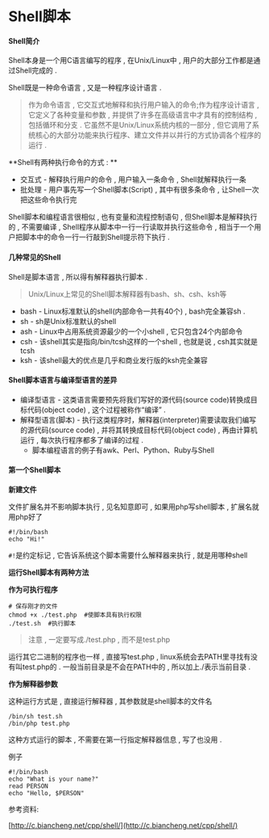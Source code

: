 # Shell脚本

#### Shell简介

Shell本身是一个用C语言编写的程序 , 在Unix/Linux中 , 用户的大部分工作都是通过Shell完成的 .

Shell既是一种命令语言 , 又是一种程序设计语言 .

> 作为命令语言 , 它交互式地解释和执行用户输入的命令;作为程序设计语言 , 它定义了各种变量和参数 , 并提供了许多在高级语言中才具有的控制结构 , 包括循环和分支 . 它虽然不是Unix/Linux系统内核的一部分 , 但它调用了系统核心的大部分功能来执行程序、建立文件并以并行的方式协调各个程序的运行 .

**Shell有两种执行命令的方式 : **

* 交互式 - 解释执行用户的命令 , 用户输入一条命令 , Shell就解释执行一条
* 批处理 - 用户事先写一个Shell脚本\(Script\) , 其中有很多条命令 , 让Shell一次把这些命令执行完

Shell脚本和编程语言很相似 , 也有变量和流程控制语句 , 但Shell脚本是解释执行的 , 不需要编译 , Shell程序从脚本中一行一行读取并执行这些命令 , 相当于一个用户把脚本中的命令一行一行敲到Shell提示符下执行 .

#### 几种常见的Shell

Shell是脚本语言 , 所以得有解释器执行脚本 .

> Unix/Linux上常见的Shell脚本解释器有bash、sh、csh、ksh等

* bash - Linux标准默认的shell\(内部命令一共有40个\) , bash完全兼容sh . 
* sh - sh是Unix标准默认的shell
* ash - Linux中占用系统资源最少的一个小shell , 它只包含24个内部命令
* csh - 该shell其实是指向/bin/tcsh这样的一个shell , 也就是说 , csh其实就是tcsh
* ksh - 该shell最大的优点是几乎和商业发行版的ksh完全兼容

#### Shell脚本语言与编译型语言的差异

* 编译型语言 - 这类语言需要预先将我们写好的源代码\(source code\)转换成目标代码\(object code\) , 这个过程被称作“编译” .
* 解释型语言\(脚本\) - 执行这类程序时，解释器\(interpreter\)需要读取我们编写的源代码\(source code\) , 并将其转换成目标代码\(object code\) , 再由计算机运行 , 每次执行程序都多了编译的过程 . 
  * 脚本编程语言的例子有awk、Perl、Python、Ruby与Shell

#### 第一个Shell脚本

**新建文件**

文件扩展名并不影响脚本执行 , 见名知意即可 , 如果用php写shell脚本 , 扩展名就用php好了

```
#!/bin/bash
echo "Hi!"
```

`#!`是约定标记 , 它告诉系统这个脚本需要什么解释器来执行 , 就是用哪种shell

**运行Shell脚本有两种方法**

**作为可执行程序**

```
# 保存刚才的文件
chmod +x ./test.php  #使脚本具有执行权限
./test.sh  #执行脚本
```

> 注意 , 一定要写成./test.php , 而不是test.php

运行其它二进制的程序也一样 , 直接写test.php , linux系统会去PATH里寻找有没有叫test.php的 . 一般当前目录是不会在PATH中的 , 所以加上./表示当前目录 .

**作为解释器参数**

这种运行方式是 , 直接运行解释器 , 其参数就是shell脚本的文件名

```
/bin/sh test.sh
/bin/php test.php
```

这种方式运行的脚本 , 不需要在第一行指定解释器信息 , 写了也没用 .

例子

```
#!/bin/bash
echo "What is your name?"
read PERSON
echo "Hello, $PERSON"
```

参考资料:

[http://c.biancheng.net/cpp/shell/](http://c.biancheng.net/cpp/shell/)

